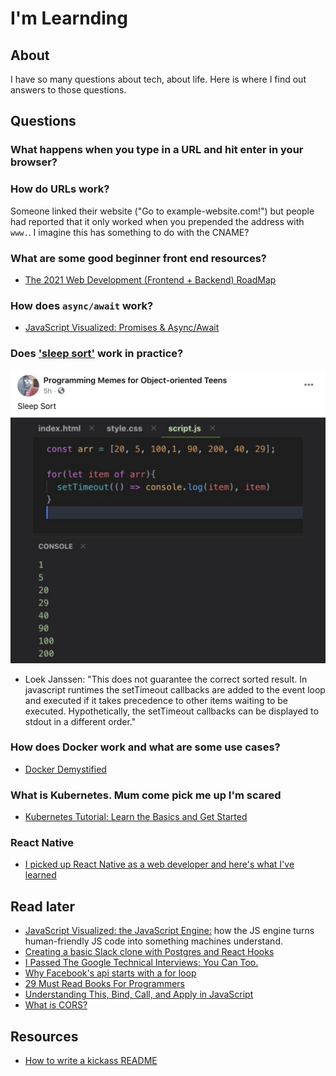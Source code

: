 # I'm Learnding

## About
I have so many questions about tech, about life. Here is where I find out answers to those questions.


## Questions

### What happens when you type in a URL and hit enter in your browser?

### How do URLs work?
Someone linked their website ("Go to example-website.com!") but people had reported that it only worked when you prepended the address with `www.`. I imagine this has something to do with the CNAME?

### What are some good beginner front end resources?
- [The 2021 Web Development (Frontend + Backend) RoadMap](https://dev.to/javinpaul/the-2019-web-development-frontend-backend-roadmap-4le2)

### How does `async/await` work?
- [JavaScript Visualized: Promises & Async/Await](https://dev.to/lydiahallie/javascript-visualized-promises-async-await-5gke)

### Does ['sleep sort'](https://www.facebook.com/ooteensmemes/posts/2793735160889541) work in practice?
![Screenshot of code that uses setTimeout() to print numbers in an array. The output lists the numbers in increasing order.](img/sleep-sort.png)
- Loek Janssen: "This does not guarantee the correct sorted result. In javascript runtimes the setTimeout callbacks are added to the event loop and executed if it takes precedence to other items waiting to be executed. Hypothetically, the setTimeout callbacks can be displayed to stdout in a different order."

### How does Docker work and what are some use cases?
- [Docker Demystified](https://dev.to/frosnerd/docker-demystified-27kl)

### What is Kubernetes. Mum come pick me up I'm scared
- [Kubernetes Tutorial: Learn the Basics and Get Started](https://dev.to/scalyr/kubernetes-tutorial-learn-the-basics-and-get-started-5dgh)

### React Native
- [I picked up React Native as a web developer and here's what I've learned](https://dev.to/walaura/i-picked-up-react-native-as-a-web-developer-and-here-s-what-i-ve-learned-59h6)


## Read later

- [JavaScript Visualized: the JavaScript Engine:](https://dev.to/lydiahallie/javascript-visualized-the-javascript-engine-4cdf) how the JS engine turns human-friendly JS code into something machines understand.
- [Creating a basic Slack clone with Postgres and React Hooks](https://dev.to/supabase/creating-a-basic-slack-clone-with-postgres-and-react-hooks-4iep)
- [I Passed The Google Technical Interviews; You Can Too.](https://dev.to/emmabostian/i-passed-the-google-technical-interviews-you-can-too-4i6m)
- [Why Facebook's api starts with a for loop](https://dev.to/antogarand/why-facebooks-api-starts-with-a-for-loop-1eob)
- [29 Must Read Books For Programmers](https://dev.to/bosepchuk/29-must-read-programming-books-2n45)
- [Understanding This, Bind, Call, and Apply in JavaScript](https://dev.to/digitalocean/understanding-this-bind-call-and-apply-in-javascript-dla)
- [What is CORS?](https://dev.to/jpomykala/what-is-cors-11kf)

## Resources
- [How to write a kickass README](https://dev.to/scottydocs/how-to-write-a-kickass-readme-5af9)

